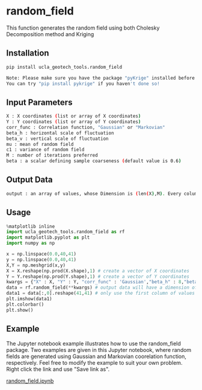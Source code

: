 # random_field

This function generates the random field using both Cholesky Decomposition method and Kriging

## Installation
```bash
pip install ucla_geotech_tools.random_field
```

```bash
Note: Please make sure you have the package "pyKrige" installed before installing this package.
You can try "pip install pykrige" if you haven't done so!
```

## Input Parameters
```bash
X : X coordinates (list or array of X coordinates)
Y : Y coordinates (list or array of Y coordinates)
corr_func : Correlation function, "Gaussian" or "Markovian"
beta_h : horizontal scale of fluctuation
beta_v : vertical scale of fluctuation
mu : mean of random field
c1 : variance of random field
M : number of iterations preferred
beta : a scalar defining sample coarseness (default value is 0.6)
```

## Output Data
```bash
output : an array of values, whose Dimension is (len(X),M). Every column is one realization.
```

## Usage
```python
%matplotlib inline
import ucla_geotech_tools.random_field as rf
import matplotlib.pyplot as plt
import numpy as np

x = np.linspace(0.0,40,41)
y = np.linspace(0.0,40,41)
X,Y = np.meshgrid(x,y)
X = X.reshape(np.prod(X.shape),1) # create a vector of X coordinates
Y = Y.reshape(np.prod(Y.shape),1) # create a vector of Y coordinates
kwargs = {"X" : X, "Y" : Y, "corr_func" : 'Gaussian',"beta_h" : 8,"beta_v" : 8,"mu" : 40,"c1" : 100,"M" : 2,"beta":0.6} 
data = rf.random_field(**kwargs) # output data will have a dimension of (len(X),M)
data1 = data[:,0].reshape(41,41) # only use the first column of values to plot the random field
plt.imshow(data1)
plt.colorbar()
plt.show()
```

## Example
The Jupyter notebook example illustrates how to use the random_field package. Two examples are given in this Jupyter notebook, where random fields are generated using Gaussian and Markovian coorelation function, respectively. Feel free to modify the example to suit your own problem. Right click the link and use "Save link as".

[random_field.ipynb](https://github.com/sjbrandenberg/ucla_geotech_tools/raw/main/random_field/random_field.ipynb)
